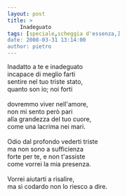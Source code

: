 ```yaml
---
layout: post
title: >
    Inadeguato
tags: [speciale,scheggia d'essenza,]
date: 2008-03-31 13:14:00
author: pietro
---
```

Inadatto a te e inadeguato<br/>incapace di meglio farti<br/>sentire nel tuo triste stato,<br/>quanto son io; noi forti<br/><br/>dovremmo viver nell'amore,<br/>non mi sento però pari<br/>alla grandezza del tuo cuore,<br/>come una lacrima nei mari.<br/><br/>Odio dal profondo vederti triste<br/>ma non sono a sufficienza<br/>forte per te, e non t'assiste<br/>come vorrei la mia presenza.<br/><br/>Vorrei aiutarti a risalire,<br/>ma sì codardo non lo riesco a dire.
